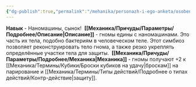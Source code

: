 ```yaml
---
{"dg-publish":true,"permalink":"/mehanika/personazh-i-ego-anketa/osobennosti-rasy/nanomashiny-synok/"}
---
```


**Навык** - Наномашины, сынок! 
**[[Механика/Причуды/Параметры/Подробнее/Описание\|Описание]]** - гномы едины с наномашинами. Это часть их тела, подобно бактериям в человеческом теле. Этот симбиоз позволяет реконструировать тело гнома, а также резко укреплять определённые участки тела для защиты. 
**[[Механика/Причуды/Параметры/Подробнее/Механика\|Механика]]** - гномы получают +2 к [[Механика/Термины/Кубики/Броски кубиков на удачу\|броскам]] на парирование и [[Механика/Термины/Типы действий/Подробнее о типах действий/Контр-действие\|защиту]].